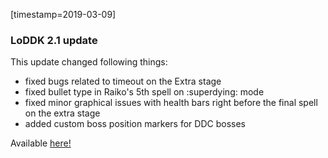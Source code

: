 [timestamp=2019-03-09]
### LoDDK 2.1 update
This update changed following things:
- fixed bugs related to timeout on the Extra stage
- fixed bullet type in Raiko's 5th spell on :superdying: mode
- fixed minor graphical issues with health bars right before the final spell on the extra stage
- added custom boss position markers for DDC bosses  

Available [here!](#s=patches/loddk)